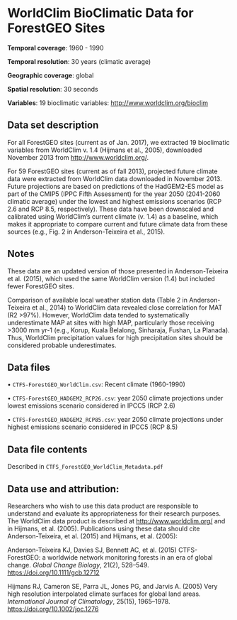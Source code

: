 # WorldClim BioClimatic Data for ForestGEO Sites

**Temporal coverage**: 1960 - 1990 

**Temporal resolution**: 30 years (climatic average)

**Geographic coverage**: global

**Spatial resolution**: 30 seconds

**Variables**: 19 bioclimatic variables: http://www.worldclim.org/bioclim

## Data set description
For all ForestGEO sites (current as of Jan. 2017), we extracted 19 bioclimatic variables from WorldClim v. 1.4 (Hijmans et al., 2005), downloaded November 2013 from http://www.worldclim.org/.

For 59 ForestGEO sites (current as of fall 2013), projected future climate data were extracted from WorldClim data downloaded in November 2013. Future projections are based on predictions of the HadGEM2-ES model as part of the CMIP5 (IPPC Fifth Assessment) for the year 2050 (2041-2060 climatic average) under the lowest and highest emissions scenarios (RCP 2.6 and RCP 8.5, respectively). These data have been downscaled and calibrated using WorldClim’s current climate (v. 1.4) as a baseline, which makes it appropriate to compare current and future climate data from these sources (e.g., Fig. 2 in Anderson-Teixeira et al., 2015).

## Notes

These data are an updated version of those presented in Anderson-Teixeira et al. (2015), which used the same WorldClim version (1.4) but included fewer ForestGEO sites.

Comparison of available local weather station data (Table 2 in Anderson-Teixeira et al., 2014) to WorldClim data revealed close correlation for MAT (R2 >97%). However, WorldClim data tended to systematically underestimate MAP at sites with high MAP, particularly those receiving >3000 mm yr-1 (e.g., Korup, Kuala Belalong, Sinharaja, Fushan, La Planada). Thus, WorldClim precipitation values for high precipitation sites should be considered probable underestimates.

## Data files
•	`CTFS-ForestGEO_WorldClim.csv`: Recent climate (1960-1990)

•	`CTFS-ForestGEO_HADGEM2_RCP26.csv`: year 2050 climate projections under lowest emissions scenario considered in IPCC5 (RCP 2.6)

•	`CTFS-ForestGEO_HADGEM2_RCP85.csv`: year 2050 climate projections under highest emissions scenario considered in IPCC5 (RCP 8.5)

## Data file contents
Described in `CTFS_ForestGEO_WorldClim_Metadata.pdf`

## Data use and attribution:

Researchers who wish to use this data product are responsible to understand and evaluate its appropriateness for their research purposes. The WorldClim data product is described at http://www.worldclim.org/ and in Hijmans, et al. (2005). Publications using these data should cite Anderson-Teixeira, et al. (2015) and Hijmans, et al. (2005):

Anderson-Teixeira KJ, Davies SJ, Bennett AC, et al. (2015) CTFS-ForestGEO: a worldwide network monitoring forests in an era of global change. *Global Change Biology*, 21(2), 528–549.  https://doi.org/10.1111/gcb.12712

Hijmans RJ, Cameron SE, Parra JL, Jones PG, and Jarvis A. (2005) Very high resolution interpolated climate surfaces for global land areas. *International Journal of Climatology*, 25(15), 1965–1978.  https://doi.org/10.1002/joc.1276
